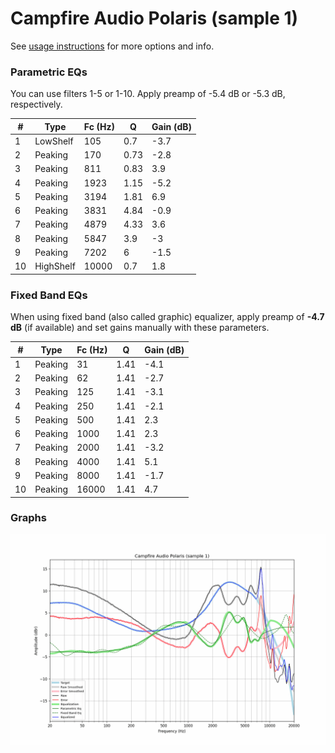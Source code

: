 # Campfire Audio Polaris (sample 1)
See [usage instructions](https://github.com/jaakkopasanen/AutoEq#usage) for more options and info.

### Parametric EQs
You can use filters 1-5 or 1-10. Apply preamp of -5.4 dB or -5.3 dB, respectively.

|   # | Type      |   Fc (Hz) |    Q |   Gain (dB) |
|-----|-----------|-----------|------|-------------|
|   1 | LowShelf  |       105 | 0.7  |        -3.7 |
|   2 | Peaking   |       170 | 0.73 |        -2.8 |
|   3 | Peaking   |       811 | 0.83 |         3.9 |
|   4 | Peaking   |      1923 | 1.15 |        -5.2 |
|   5 | Peaking   |      3194 | 1.81 |         6.9 |
|   6 | Peaking   |      3831 | 4.84 |        -0.9 |
|   7 | Peaking   |      4879 | 4.33 |         3.6 |
|   8 | Peaking   |      5847 | 3.9  |        -3   |
|   9 | Peaking   |      7202 | 6    |        -1.5 |
|  10 | HighShelf |     10000 | 0.7  |         1.8 |

### Fixed Band EQs
When using fixed band (also called graphic) equalizer, apply preamp of **-4.7 dB** (if available) and set gains manually with these parameters.

|   # | Type    |   Fc (Hz) |    Q |   Gain (dB) |
|-----|---------|-----------|------|-------------|
|   1 | Peaking |        31 | 1.41 |        -4.1 |
|   2 | Peaking |        62 | 1.41 |        -2.7 |
|   3 | Peaking |       125 | 1.41 |        -3.1 |
|   4 | Peaking |       250 | 1.41 |        -2.1 |
|   5 | Peaking |       500 | 1.41 |         2.3 |
|   6 | Peaking |      1000 | 1.41 |         2.3 |
|   7 | Peaking |      2000 | 1.41 |        -3.2 |
|   8 | Peaking |      4000 | 1.41 |         5.1 |
|   9 | Peaking |      8000 | 1.41 |        -1.7 |
|  10 | Peaking |     16000 | 1.41 |         4.7 |

### Graphs
![](./Campfire%20Audio%20Polaris%20(sample%201).png)
